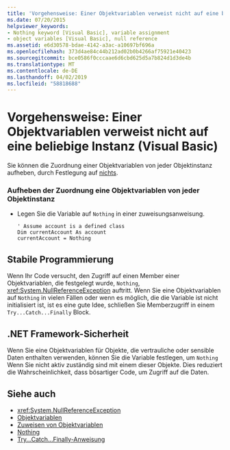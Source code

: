 ```yaml
---
title: 'Vorgehensweise: Einer Objektvariablen verweist nicht auf eine beliebige Instanz (Visual Basic)'
ms.date: 07/20/2015
helpviewer_keywords:
- Nothing keyword [Visual Basic], variable assignment
- object variables [Visual Basic], null reference
ms.assetid: e6d30578-bdae-4142-a3ac-a10697bf696a
ms.openlocfilehash: 373d4ae84c44b212ad02b0b4266af75921e40423
ms.sourcegitcommit: bce0586f0cccaae6d6cbd625d5a7b824d1d3de4b
ms.translationtype: MT
ms.contentlocale: de-DE
ms.lasthandoff: 04/02/2019
ms.locfileid: "58818688"
---
```

# <a name="how-to-make-an-object-variable-not-refer-to-any-instance-visual-basic"></a>Vorgehensweise: Einer Objektvariablen verweist nicht auf eine beliebige Instanz (Visual Basic)
Sie können die Zuordnung einer Objektvariablen von jeder Objektinstanz aufheben, durch Festlegung auf [nichts](../../../../visual-basic/language-reference/nothing.md).  
  
### <a name="to-disassociate-an-object-variable-from-any-object-instance"></a>Aufheben der Zuordnung eine Objektvariablen von jeder Objektinstanz  
  
-   Legen Sie die Variable auf `Nothing` in einer zuweisungsanweisung.  
  
    ```  
    ' Assume account is a defined class  
    Dim currentAccount As account  
    currentAccount = Nothing  
    ```  
  
## <a name="robust-programming"></a>Stabile Programmierung  
 Wenn Ihr Code versucht, den Zugriff auf einen Member einer Objektvariablen, die festgelegt wurde, `Nothing`, <xref:System.NullReferenceException> auftritt. Wenn Sie eine Objektvariablen auf `Nothing` in vielen Fällen oder wenn es möglich, die die Variable ist nicht initialisiert ist, ist es eine gute Idee, schließen Sie Memberzugriff in einem `Try...Catch...Finally` Block.  
  
## <a name="net-framework-security"></a>.NET Framework-Sicherheit  
 Wenn Sie eine Objektvariablen für Objekte, die vertrauliche oder sensible Daten enthalten verwenden, können Sie die Variable festlegen, um `Nothing` Wenn Sie nicht aktiv zuständig sind mit einem dieser Objekte. Dies reduziert die Wahrscheinlichkeit, dass bösartiger Code, um Zugriff auf die Daten.  
  
## <a name="see-also"></a>Siehe auch

- <xref:System.NullReferenceException>
- [Objektvariablen](../../../../visual-basic/programming-guide/language-features/variables/object-variables.md)
- [Zuweisen von Objektvariablen](../../../../visual-basic/programming-guide/language-features/variables/object-variable-assignment.md)
- [Nothing](../../../../visual-basic/language-reference/nothing.md)
- [Try...Catch...Finally-Anweisung](../../../../visual-basic/language-reference/statements/try-catch-finally-statement.md)
